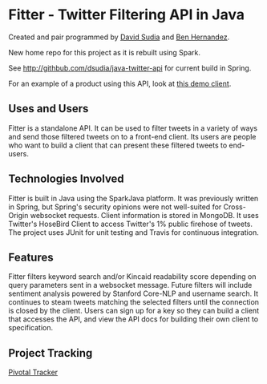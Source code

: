 # Fitter - Twitter Filtering API in Java
Created and pair programmed by [David Sudia](https://github.com/dsudia) and [Ben Hernandez](https://github.com/benaychh).

New home repo for this project as it is rebuilt using Spark.

See http://githbub.com/dsudia/java-twitter-api for current build in Spring.

For an example of a product using this API, look at [this demo client](https://github.com/BenAychh/react-twitter-client).

## Uses and Users
Fitter is a standalone API. It can be used to filter tweets in a variety of ways and send those filtered tweets on to a front-end client. Its users are people who want to build a client that can present these filtered tweets to end-users.

## Technologies Involved
Fitter is built in Java using the SparkJava platform. It was previously written in Spring, but Spring's security opinions were not well-suited for Cross-Origin websocket requests. Client information is stored in MongoDB. It uses Twitter's HoseBird Client to access Twitter's 1% public firehose of tweets. The project uses JUnit for unit testing and Travis for continuous integration.

## Features
Fitter filters keyword search and/or Kincaid readability score depending on query parameters sent in a websocket message. Future filters will include sentiment analysis powered by Stanford Core-NLP and username search. It continues to steam tweets matching the selected filters until the connection is closed by the client. Users can sign up for a key so they can build a client that accesses the API, and view the API docs for building their own client to specification.

## Project Tracking
[Pivotal Tracker](https://www.pivotaltracker.com/n/projects/1572541)
